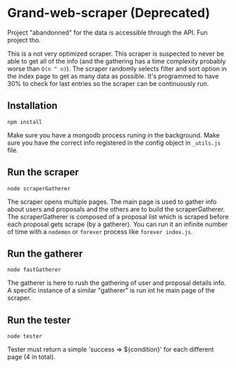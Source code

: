 Grand-web-scraper (Deprecated)
==============================

Project "abandonned" for the data is accessible through the API. Fun project tho.

This is a not very optimized scraper.
This scraper is suspected to never be able to get all of the info (and the gathering has a time complexity probably worse than `O(n ^ n)`).
The scraper randomly selects filter and sort option in the index page to get as many data as possible.
It's programmed to have 30% to check for last entries so the scraper can be continuously run.

Installation
------------
`npm install`

Make sure you have a mongodb process runing in the background.
Make sure you have the correct info registered in the config object in `_utils.js` file.

Run the scraper
---------------
`node scraperGatherer`

The scraper opens multiple pages. The main page is used to gather info about users and proposals and the others are to build the scraperGatherer.
The scraperGatherer is composed of a proposal list which is scraped before each proposal gets scrape (by a gatherer).
You can run it an infinite number of time with a `nodemon` or `forever` process like `forever index.js`.

Run the gatherer
----------------
`node fastGatherer`

The gatherer is here to rush the gathering of user and proposal details info.
A specific instance of a similar "gatherer" is run int he main page of the scraper.

Run the tester
--------------
`node tester`

Tester must return a simple 'success => ${condition}' for each different page (4 in total).
